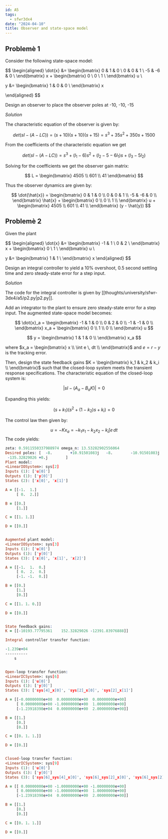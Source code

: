 ```yaml
---
id: A5
tags:
  - sfwr3dx4
date: "2024-04-10"
title: Observer and state-space model
---
```


## Problemè 1

Consider the following state-space model:

$$
\begin{aligned}
\dot{x} &= \begin{bmatrix}
0 & 1 & 0 \\
0 & 0 & 1 \\
-5 & -6 & 0 \\
\end{bmatrix} x + \begin{bmatrix}
0 \\
0 \\
1 \\
\end{bmatrix} u \\

y &= \begin{bmatrix}
1 & 0 & 0 \\
\end{bmatrix} x

\end{aligned}
$$

Design an observer to place the observer poles at -10, -10, -15

_Solution_

The characteristic equation of the observer is given by:

$$
det(sI - (A - LC)) = (s + 10)(s + 10)(s + 15) = s^3 + 35s^2 + 350s + 1500
$$

From the coefficients of the characteristic equation we get

$$
det(sI - (A-LC)) = s^3 + (l_1-6)s^2 + (l_2-5-6l_1)s + (l_3-5l_2)
$$

Solving for the coefficients we get the observer gain matrix:

$$
L = \begin{bmatrix}
4505 \\
601 \\
41
\end{bmatrix}
$$

Thus the observer dynamics are given by:

$$
\dot{\hat{x}} = \begin{bmatrix}
0 & 1 & 0 \\
0 & 0 & 1 \\
-5 & -6 & 0 \\
\end{bmatrix} \hat{x} + \begin{bmatrix}
0 \\
0 \\
1 \\
\end{bmatrix} u + \begin{bmatrix}
4505 \\
601 \\
41 \\
\end{bmatrix} (y - \hat{y})
$$

## Problemè 2

Given the plant

$$
\begin{aligned}
\dot{x} &= \begin{bmatrix}
-1 & 1 \\
0 & 2 \\
\end{bmatrix} x + \begin{bmatrix}
0 \\
1 \\
\end{bmatrix} u \\

y &= \begin{bmatrix}
1 & 1 \\
\end{bmatrix} x
\end{aligned}
$$

Design an integral controller to yield a 10% overshoot, 0.5 second settling time and zero steady-state error for a step input.

_Solution_

The code for the integral controller is given by [[thoughts/university/sfwr-3dx4/a5/p2.py|p2.py]].

Add an integrator to the plant to ensure zero steady-state error for a step input.
The augmented state-space model becomes:

$$
\dot{x}_a = \begin{bmatrix}
-1 & 1 & 0 \\
0 & 2 & 0 \\
-1 & -1 & 0 \\
\end{bmatrix} x_a + \begin{bmatrix}
0 \\
1 \\
0 \\
\end{bmatrix} u
$$

$$
y = \begin{bmatrix}
1 & 1 & 0 \\
\end{bmatrix} x_a
$$

where $x_a = \begin{bmatrix}
x \\
\int e \, dt \\
\end{bmatrix}$ and $e = r - y$ is the tracking error.

Then, design the state feedback gains $K = \begin{bmatrix}
k_1 & k_2 & k_i \\
\end{bmatrix}$ such that the closed-loop system meets the transient response specifications.
The characteristic equation of the closed-loop system is:

$$
\left| sI - (A_a - B_aK) \right| = 0
$$

Expanding this yields:

$$
(s + k_1)(s^2 + (1 - k_2)s + k_i) = 0
$$

The control law then given by:

$$
u = -Kx_a = -k_1x_1 - k_2x_2 - k_i\int{e \, dt}
$$
The code yields:

```prolog
zeta: 0.5911550337988974 omega_n: 13.53282902556064
Desired poles: [  -8.        +10.91501083j   -8.        -10.91501083j
 -135.32829026 +0.j        ]
Plant model:
<LinearIOSystem>: sys[2]
Inputs (1): ['u[0]']
Outputs (1): ['y[0]']
States (2): ['x[0]', 'x[1]']

A = [[-1.  1.]
     [ 0.  2.]]

B = [[0.]
     [1.]]

C = [[1. 1.]]

D = [[0.]]


Augmented plant model:
<LinearIOSystem>: sys[3]
Inputs (1): ['u[0]']
Outputs (1): ['y[0]']
States (3): ['x[0]', 'x[1]', 'x[2]']

A = [[-1.  1.  0.]
     [ 0.  2.  0.]
     [-1. -1.  0.]]

B = [[0.]
     [1.]
     [0.]]

C = [[1. 1. 0.]]

D = [[0.]]


State feedback gains:
K = [[-10193.77795361    152.32829026 -12391.83976888]]

Integral controller transfer function:

-1.239e+04
----------
    s


Open-loop transfer function:
<LinearICSystem>: sys[6]
Inputs (1): ['u[0]']
Outputs (1): ['y[0]']
States (3): ['sys[4]_x[0]', 'sys[2]_x[0]', 'sys[2]_x[1]']

A = [[-0.00000000e+00  0.00000000e+00  0.00000000e+00]
     [ 0.00000000e+00 -1.00000000e+00  1.00000000e+00]
     [-1.23918398e+04  0.00000000e+00  2.00000000e+00]]

B = [[1.]
     [0.]
     [0.]]

C = [[0. 1. 1.]]

D = [[0.]]


Closed-loop transfer function:
<LinearICSystem>: sys[9]
Inputs (1): ['u[0]']
Outputs (1): ['y[0]']
States (3): ['sys[6]_sys[4]_x[0]', 'sys[6]_sys[2]_x[0]', 'sys[6]_sys[2]_x[1]']

A = [[ 0.00000000e+00 -1.00000000e+00 -1.00000000e+00]
     [ 0.00000000e+00 -1.00000000e+00  1.00000000e+00]
     [-1.23918398e+04  0.00000000e+00  2.00000000e+00]]

B = [[1.]
     [0.]
     [0.]]

C = [[0. 1. 1.]]

D = [[0.]]


```
